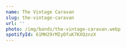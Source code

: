 ```yaml
---
name: The Vintage Caravan
slug: the-vintage-caravan
url: ''
photo: /img/bands/the-vintage-caravan.webp
spotifyId: 61MH29rMIyOfuK7KXQznzX
---
```

